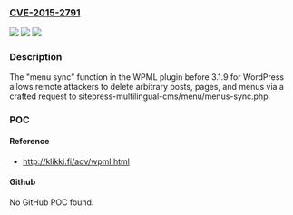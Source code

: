 ### [CVE-2015-2791](https://cve.mitre.org/cgi-bin/cvename.cgi?name=CVE-2015-2791)
![](https://img.shields.io/static/v1?label=Product&message=n%2Fa&color=blue)
![](https://img.shields.io/static/v1?label=Version&message=n%2Fa&color=blue)
![](https://img.shields.io/static/v1?label=Vulnerability&message=n%2Fa&color=brighgreen)

### Description

The "menu sync" function in the WPML plugin before 3.1.9 for WordPress allows remote attackers to delete arbitrary posts, pages, and menus via a crafted request to sitepress-multilingual-cms/menu/menus-sync.php.

### POC

#### Reference
- http://klikki.fi/adv/wpml.html

#### Github
No GitHub POC found.

